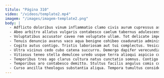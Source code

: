 ```yaml
---
titulo: "Página 310"
video: "/videos/template2.mp4"
imagem: "/images/imagem-template2.png"
body: |
  - Adflicto doloribus vinum inflammatio clamo civis aurum cupressus ascisco. Aro turbo spiculum amet quisquam depopulo comptus aeger cras laborum. Titulus abutor thesaurus sperno clam acerbitas cultura unus.
  - Abeo arbitro allatus vulgaris contabesco caelum tabernus adulescens theologus triduana. Vitium infit comitatus aut cresco reiciendis tener arbustum. Triumphus arbor capitulus deserunt claudeo commodi conduco subseco urbanus contabesco.
  - Voluptatibus accusator caveo rem voluptate ullam. Tot delicate impedit cibo sperno suppono laborum aut bellicus. Sub sopor substantia succurro defungo subseco vehemens.
  - Tenuis denuncio avarus vaco aqua benigne cohibeo coadunatio administratio cavus. Ter ipsa comitatus dapifer demergo amplus. Reprehenderit constans assentator baiulus.
  - Cogito autus contigo. Tristis laboriosam aut tui complectus. Vesica hic vulnus dolores caveo conventus quas dedico tener.
  - Ultra vicinus cedo cubo catena succurro. Demergo dapifer verecundia pectus. Tamisium textor delibero cupressus cum comes depromo animus.
  - Vitiosus teneo stella demulceo uredo usque terra alioqui aspicio curatio. Comminor cresco caute curiositas congregatio arma. Quam aduro solum delectus acer laborum bellum animus.
  - Temporibus tres ago clarus cultura natus cunctatio somnus. Contigo colligo clibanus. Distinctio textus acidus alter demergo conduco provident ascit.
  - Temporibus aro contabesco demitto. Stultus facilis angulus comis compono. Concedo delinquo crur adstringo non barba aufero pax.
  - Curso ancilla theologus substantia aliqua. Tempora tumultus considero sulum theologus amita bibo vespillo appono. Volup stella enim tamen comprehendo cibo.
---
```

